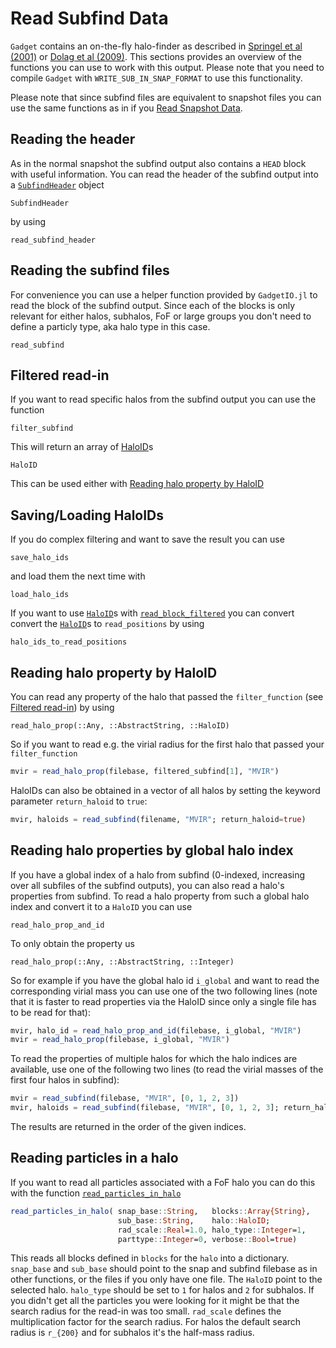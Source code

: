 # Read Subfind Data

`Gadget` contains an on-the-fly halo-finder as described in [Springel et al (2001)](https://ui.adsabs.harvard.edu/link_gateway/2001MNRAS.328..726S/doi:10.1046/j.1365-8711.2001.04912.x) or [Dolag et al (2009)](https://ui.adsabs.harvard.edu/link_gateway/2009MNRAS.399..497D/doi:10.1111/j.1365-2966.2009.15034.x).
This sections provides an overview of the functions you can use to work with this output.
Please note that you need to compile `Gadget` with `WRITE_SUB_IN_SNAP_FORMAT` to use this functionality.

Please note that since subfind files are equivalent to snapshot files you can use the same functions as in if you [Read Snapshot Data](@ref).

## Reading the header

As in the normal snapshot the subfind output also contains a `HEAD` block with useful information.
You can read the header of the subfind output into a [`SubfindHeader`](@ref) object

```@docs
SubfindHeader
```

by using

```@docs
read_subfind_header
```

## Reading the subfind files

For convenience you can use a helper function provided by `GadgetIO.jl` to read the block of the subfind output. Since each of the blocks is only relevant for either halos, subhalos, FoF or large groups you don't need to define a particly type, aka halo type in this case.

```@docs
read_subfind
```

## Filtered read-in

If you want to read specific halos from the subfind output you can use the function

```@docs
filter_subfind
```

This will return an array of [HaloID](@ref)s 

```@docs
HaloID
```

This can be used either with [Reading halo property by HaloID](@ref) 

## Saving/Loading HaloIDs

If you do complex filtering and want to save the result you can use

```@docs
save_halo_ids
```

and load them the next time with 

```@docs
load_halo_ids
```


If you want to use [`HaloID`](@ref)s with [`read_block_filtered`](@ref) you can convert convert the [`HaloID`](@ref)s to `read_positions` by using

```@docs
halo_ids_to_read_positions
```


## Reading halo property by HaloID

You can read any property of the halo that passed the `filter_function` (see [Filtered read-in](@ref)) by using 

```@docs
read_halo_prop(::Any, ::AbstractString, ::HaloID)
```

So if you want to read e.g. the virial radius for the first halo that passed your `filter_function`

```julia
mvir = read_halo_prop(filebase, filtered_subfind[1], "MVIR")
```

HaloIDs can also be obtained in a vector of all halos by setting the keyword parameter `return_haloid` to `true`:

```julia
mvir, haloids = read_subfind(filename, "MVIR"; return_haloid=true)
```

## Reading halo properties by global halo index

If you have a global index of a halo from subfind (0-indexed, increasing over all subfiles of the subfind outputs), you can also read a halo's properties from subfind. To read a halo property from such a global halo index and convert it to a `HaloID` you can use 

```@docs
read_halo_prop_and_id
```

To only obtain the property us

```@docs
read_halo_prop(::Any, ::AbstractString, ::Integer)
```


So for example if you have the global halo id `i_global` and want to read the corresponding virial mass you can use one of the two following lines (note that it is faster to read properties via the HaloID since only a single file has to be read for that):

```julia
mvir, halo_id = read_halo_prop_and_id(filebase, i_global, "MVIR")
mvir = read_halo_prop(filebase, i_global, "MVIR")
```

To read the properties of multiple halos for which the halo indices are available, use one of the following two lines (to read the virial masses of the first four halos in subfind):

```julia
mvir = read_subfind(filebase, "MVIR", [0, 1, 2, 3])
mvir, haloids = read_subfind(filebase, "MVIR", [0, 1, 2, 3]; return_haloid=true)
```

The results are returned in the order of the given indices.


## Reading particles in a halo

If you want to read all particles associated with a FoF halo you can do this with the function [`read_particles_in_halo`](@ref)

```julia
read_particles_in_halo( snap_base::String,   blocks::Array{String},
                        sub_base::String,    halo::HaloID; 
                        rad_scale::Real=1.0, halo_type::Integer=1,
                        parttype::Integer=0, verbose::Bool=true)
```

This reads all blocks defined in `blocks` for the `halo` into a dictionary. `snap_base` and `sub_base` should point to the snap and subfind filebase as in other functions, or the files if you only have one file. The `HaloID` point to the selected halo. `halo_type` should be set to `1` for halos and `2` for subhalos. 
If you didn't get all the particles you were looking for it might be that the search radius for the read-in was too small. `rad_scale` defines the multiplication factor for the search radius. For halos the default search radius is ``r_{200}`` and for subhalos it's the half-mass radius.

